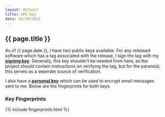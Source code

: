```yaml
---
layout: default
title: GPG Key
date: 01/29/2012
---
```


## {{ page.title }} ##

As of {{ page.date }}, I have two public keys available.  For any released software which has a tag associated with the release, I sign the tag with my **[signing key][sk]**.  Generally, this key shouldn't be needed from here, as the project should contain instructions on verifying the tag, but for the paranoid, this serves as a seperate source of verification.

I also have a **[personal key][pk]** which can be used to encrypt email messages sent to me.  Below are the fingerprints for both keys.

### Key Fingerprints ###

{% include fingerprints.html %}

[sk]: signing.txt
[pk]: personal.txt